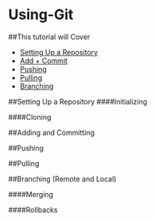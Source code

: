 # Using-Git

##This tutorial will Cover
  * [Setting Up a Repository](#setup)
  * [Add + Commit](#adding)
  * [Pushing](#pushing)
  * [Pulling](#pulling)
  * [Branching](#branching)

<a name="setup"></a>
##Setting Up a Repository
####Initializing

####Cloning


<a name="adding"></a>
##Adding and Committing 

<a name="pushing"></a>
##Pushing

<a name="pulling"></a>
##Pulling

<a name="branching"></a>
##Branching
 (Remote and Local)

####Merging

####Rollbacks

